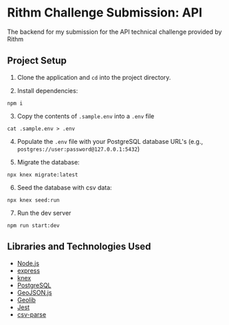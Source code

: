 # Rithm Challenge Submission: API

The backend for my submission for the API technical challenge provided by Rithm

## Project Setup

1. Clone the application and `cd` into the project directory.

2. Install dependencies:

```shell
npm i
```

3. Copy the contents of `.sample.env` into a `.env` file
```shell
cat .sample.env > .env
```

4. Populate the `.env` file with your PostgreSQL database URL's (e.g., `postgres://user:password@127.0.0.1:5432`)

5. Migrate the database:
```
npx knex migrate:latest
```

6. Seed the database with csv data:
```
npx knex seed:run
```

7. Run the dev server
```
npm run start:dev
```

## Libraries and Technologies Used

* [Node.js](https://nodejs.org/en/)
* [express](https://expressjs.com/)
* [knex](https://knexjs.org/)
* [PostgreSQL](https://www.postgresql.org/)
* [GeoJSON.js](https://www.npmjs.com/package/geojson)
* [Geolib](https://www.npmjs.com/package/geolib)
* [Jest](https://jestjs.io/)
* [csv-parse](https://csv.js.org/parse/)
